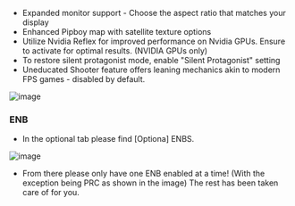 - Expanded monitor support - Choose the aspect ratio that matches your display
- Enhanced Pipboy map with satellite texture options
- Utilize Nvidia Reflex for improved performance on Nvidia GPUs. Ensure to activate for optimal results. (NVIDIA GPUs only)
- To restore silent protagonist mode, enable "Silent Protagonist" setting
- Uneducated Shooter feature offers leaning mechanics akin to modern FPS games - disabled by default.


![image](https://github.com/NomadsReach/Fallout-Anomaly/assets/144523850/b4ce9846-a191-4f8d-a25a-624b4492a22a)



### ENB

- In the optional tab please find [Optiona] ENBS.

![image](https://github.com/NomadsReach/Fallout-Anomaly/assets/144523850/a9d7f2d3-5128-40ee-8938-fdffcade54db)

- From there please only have one ENB enabled at a time! (With the exception being PRC as shown in the image) The rest has been taken care of for you.
